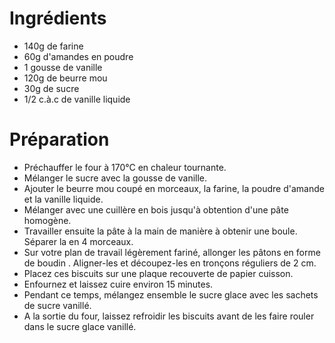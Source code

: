 # Ingrédients
- 140g de farine
- 60g d'amandes en poudre
- 1 gousse de vanille
- 120g de beurre mou
- 30g de sucre
- 1/2 c.à.c de vanille liquide

# Préparation
- Préchauffer le four à 170°C en chaleur tournante.
- Mélanger le sucre avec la gousse de vanille.
- Ajouter le beurre mou coupé en morceaux, la farine, la poudre d'amande et la vanille liquide.
- Mélanger avec une cuillère en bois jusqu'à obtention d'une pâte homogène.
- Travailler ensuite la pâte à la main de manière à obtenir une boule. Séparer la en 4 morceaux.
- Sur votre plan de travail légèrement fariné, allonger les pâtons en forme de boudin . Aligner-les et découpez-les en tronçons réguliers de 2 cm.
- Placez ces biscuits sur une plaque recouverte de papier cuisson.
- Enfournez et laissez cuire environ 15 minutes.
- Pendant ce temps, mélangez ensemble le sucre glace avec les sachets de sucre vanillé.
- A la sortie du four, laissez refroidir les biscuits avant de les faire rouler dans le sucre glace vanillé.
